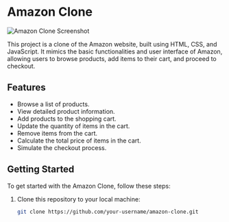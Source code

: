 # Amazon Clone

![Amazon Clone Screenshot](screenshot.png)

This project is a clone of the Amazon website, built using HTML, CSS, and JavaScript. It mimics the basic functionalities and user interface of Amazon, allowing users to browse products, add items to their cart, and proceed to checkout.

## Features

- Browse a list of products.
- View detailed product information.
- Add products to the shopping cart.
- Update the quantity of items in the cart.
- Remove items from the cart.
- Calculate the total price of items in the cart.
- Simulate the checkout process.

## Getting Started

To get started with the Amazon Clone, follow these steps:

1. Clone this repository to your local machine:

   ```bash
   git clone https://github.com/your-username/amazon-clone.git
